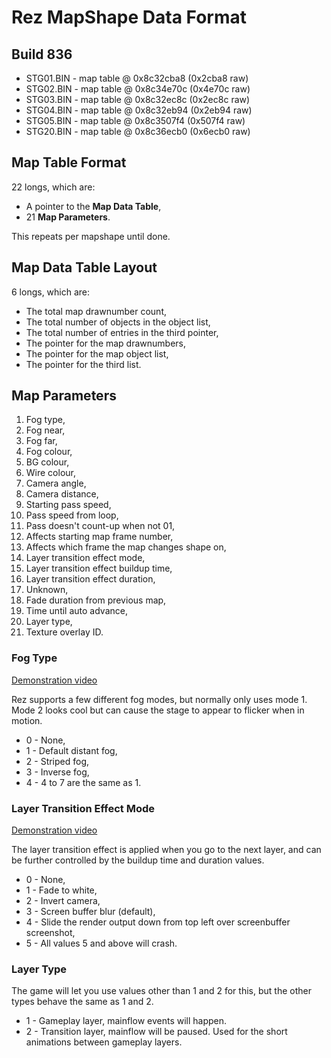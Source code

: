 # Rez MapShape Data Format

## Build 836
- STG01.BIN - map table @ 0x8c32cba8 (0x2cba8 raw)
- STG02.BIN - map table @ 0x8c34e70c (0x4e70c raw)
- STG03.BIN - map table @ 0x8c32ec8c (0x2ec8c raw)
- STG04.BIN - map table @ 0x8c32eb94 (0x2eb94 raw)
- STG05.BIN - map table @ 0x8c3507f4 (0x507f4 raw)
- STG20.BIN - map table @ 0x8c36ecb0 (0x6ecb0 raw)

## Map Table Format
22 longs, which are:  
- A pointer to the **Map Data Table**,  
- 21 **Map Parameters**.  

This repeats per mapshape until done.

## Map Data Table Layout
6 longs, which are:
- The total map drawnumber count,
- The total number of objects in the object list,
- The total number of entries in the third pointer,
- The pointer for the map drawnumbers,
- The pointer for the map object list,
- The pointer for the third list.
  
## Map Parameters
1. Fog type,  
2. Fog near,  
3. Fog far,  
4. Fog colour,  
5. BG colour,  
6. Wire colour,  
7. Camera angle,  
8. Camera distance,  
9. Starting pass speed,  
10. Pass speed from loop,  
11. Pass doesn't count-up when not 01,  
12. Affects starting map frame number,  
13. Affects which frame the map changes shape on,  
14. Layer transition effect mode,  
15. Layer transition effect buildup time,  
16. Layer transition effect duration,  
17. Unknown,  
18. Fade duration from previous map,  
19. Time until auto advance,  
20. Layer type,  
21. Texture overlay ID.  

### Fog Type
[Demonstration video](https://www.youtube.com/watch?v=XuC3sLRRlJ4)

Rez supports a few different fog modes, but normally only uses mode 1. Mode 2 looks cool but can cause the stage to appear to flicker when in motion.

- 0 - None,
- 1 - Default distant fog,
- 2 - Striped fog,
- 3 - Inverse fog,
- 4 - 4 to 7 are the same as 1.

### Layer Transition Effect Mode
[Demonstration video](https://www.youtube.com/watch?v=tpK9foMSge4)

The layer transition effect is applied when you go to the next layer, and can be further controlled by the buildup time and duration values.

- 0 - None,
- 1 - Fade to white,
- 2 - Invert camera,
- 3 - Screen buffer blur (default),
- 4 - Slide the render output down from top left over screenbuffer screenshot,
- 5 - All values 5 and above will crash.

### Layer Type
The game will let you use values other than 1 and 2 for this, but the other types behave the same as 1 and 2.

- 1 - Gameplay layer, mainflow events will happen.
- 2 - Transition layer, mainflow will be paused. Used for the short animations between gameplay layers.
